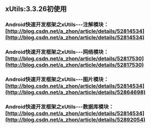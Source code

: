 ## xUtils:3.3.26初使用

### Android快速开发框架之xUtils---注解模块：[http://blog.csdn.net/a_zhon/article/details/52814534](http://blog.csdn.net/a_zhon/article/details/52814534)

### Android快速开发框架之xUtils---网络模块：[http://blog.csdn.net/a_zhon/article/details/52817530](http://blog.csdn.net/a_zhon/article/details/52817530)

### Android快速开发框架之xUtils---图片模块：[http://blog.csdn.net/a_zhon/article/details/52814534](http://blog.csdn.net/a_zhon/article/details/52864698)

### Android快速开发框架之xUtils---数据库模块：[http://blog.csdn.net/a_zhon/article/details/52814534](http://blog.csdn.net/a_zhon/article/details/52892054)